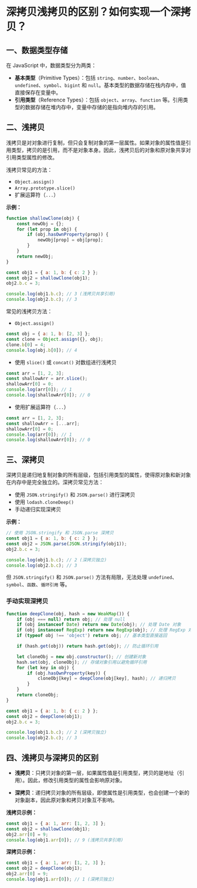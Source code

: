 # 深拷贝浅拷贝的区别？如何实现一个深拷贝？

## 一、数据类型存储

在 JavaScript 中，数据类型分为两类：

- **基本类型**（Primitive Types）：包括 `string`、`number`、`boolean`、`undefined`、`symbol`、`bigint` 和 `null`。基本类型的数据存储在栈内存中，值直接保存在变量中。
- **引用类型**（Reference Types）：包括 `object`、`array`、`function` 等。引用类型的数据存储在堆内存中，变量中存储的是指向堆内存的引用。

## 二、浅拷贝

浅拷贝是对对象进行复制，但只会复制对象的第一层属性。如果对象的属性值是引用类型，拷贝的是引用，而不是对象本身。因此，浅拷贝后的对象和原对象共享对引用类型属性的修改。

浅拷贝常见的方法：

- `Object.assign()`
- `Array.prototype.slice()`
- 扩展运算符（`...`）

**示例：**

```js
function shallowClone(obj) {
	const newObj = {};
	for (let prop in obj) {
		if (obj.hasOwnProperty(prop)) {
			newObj[prop] = obj[prop];
		}
	}
	return newObj;
}

const obj1 = { a: 1, b: { c: 2 } };
const obj2 = shallowClone(obj1);
obj2.b.c = 3;

console.log(obj1.b.c); // 3 (浅拷贝共享引用)
console.log(obj2.b.c); // 3
```

常见的浅拷贝方法：

- `Object.assign()`

```js
const obj = { a: 1, b: [2, 3] };
const clone = Object.assign({}, obj);
clone.b[0] = 4;
console.log(obj.b[0]); // 4
```

- 使用 `slice()` 或 `concat()` 对数组进行浅拷贝

```js
const arr = [1, 2, 3];
const shallowArr = arr.slice();
shallowArr[0] = 0;
console.log(arr[0]); // 1
console.log(shallowArr[0]); // 0
```

- 使用扩展运算符（`...`）

```js
const arr = [1, 2, 3];
const shallowArr = [...arr];
shallowArr[0] = 0;
console.log(arr[0]); // 1
console.log(shallowArr[0]); // 0
```

## 三、深拷贝

深拷贝是递归地复制对象的所有层级，包括引用类型的属性，使得原对象和新对象在内存中是完全独立的。深拷贝常见方法：

- 使用 `JSON.stringify()` 和 `JSON.parse()` 进行深拷贝
- 使用 `lodash.cloneDeep()`
- 手动递归实现深拷贝

**示例：**

```js
// 使用 JSON.stringify 和 JSON.parse 深拷贝
const obj1 = { a: 1, b: { c: 2 } };
const obj2 = JSON.parse(JSON.stringify(obj1));
obj2.b.c = 3;

console.log(obj1.b.c); // 2 (深拷贝独立)
console.log(obj2.b.c); // 3
```

但 `JSON.stringify()` 和 `JSON.parse()` 方法有局限，无法处理 `undefined`、`symbol`、`函数`、`循环引用` 等。

### 手动实现深拷贝

```js
function deepClone(obj, hash = new WeakMap()) {
	if (obj === null) return obj; // 处理 null
	if (obj instanceof Date) return new Date(obj); // 处理 Date 对象
	if (obj instanceof RegExp) return new RegExp(obj); // 处理 RegExp 对象
	if (typeof obj !== 'object') return obj; // 基本类型直接返回

	if (hash.get(obj)) return hash.get(obj); // 防止循环引用

	let cloneObj = new obj.constructor(); // 创建新对象
	hash.set(obj, cloneObj); // 存储对象引用以避免循环引用
	for (let key in obj) {
		if (obj.hasOwnProperty(key)) {
			cloneObj[key] = deepClone(obj[key], hash); // 递归拷贝
		}
	}
	return cloneObj;
}

const obj1 = { a: 1, b: { c: 2 } };
const obj2 = deepClone(obj1);
obj2.b.c = 3;

console.log(obj1.b.c); // 2 (深拷贝独立)
console.log(obj2.b.c); // 3
```

## 四、浅拷贝与深拷贝的区别

- **浅拷贝**：只拷贝对象的第一层，如果属性值是引用类型，拷贝的是地址（引用）。因此，修改引用类型的属性会影响原对象。

- **深拷贝**：递归拷贝对象的所有层级，即使属性是引用类型，也会创建一个新的对象副本，因此原对象和拷贝对象互不影响。

**浅拷贝示例：**

```js
const obj1 = { a: 1, arr: [1, 2, 3] };
const obj2 = shallowClone(obj1);
obj2.arr[0] = 9;
console.log(obj1.arr[0]); // 9 (浅拷贝共享引用)
```

**深拷贝示例：**

```js
const obj1 = { a: 1, arr: [1, 2, 3] };
const obj2 = deepClone(obj1);
obj2.arr[0] = 9;
console.log(obj1.arr[0]); // 1 (深拷贝独立)
```
